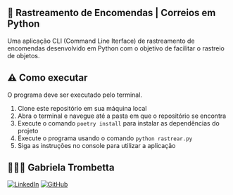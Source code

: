 ## 🚚 Rastreamento de Encomendas | Correios em Python
Uma aplicação CLI (Command Line Iterface) de rastreamento de encomendas desenvolvido em Python com o objetivo de facilitar o rastreio de objetos.

## ⚠️ Como executar
O programa deve ser executado pelo terminal.
1. Clone este repositório em sua máquina local
2. Abra o terminal e navegue até a pasta em que o repositório se encontra
3. Execute o comando `poetry install` para instalar as dependências do projeto
4. Execute o programa usando o comando `python rastrear.py`
5. Siga as instruções no console para utilizar a aplicação

## 👩🏻‍💻 Gabriela Trombetta
[![LinkedIn](https://img.shields.io/badge/LinkedIn-0077B5?style=for-the-badge&logo=linkedin&logoColor=white)](https://www.linkedin.com/in/gabitrombetta/)
[![GitHub](https://img.shields.io/badge/github-%23121011.svg?style=for-the-badge&logo=github&logoColor=white)](https://github.com/gabitrombetta)
